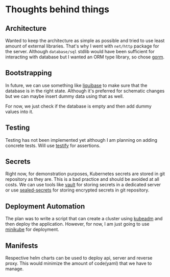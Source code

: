 # Thoughts behind things

## Architecture

Wanted to keep the architecture as simple as possible and tried to use least amount of external libraries. That's why I went with `net/http` package for the server. Although `database/sql` stdlib would have been sufficient for interacting with database but I wanted an ORM type library, so chose [gorm](https://github.com/go-gorm/gorm).

## Bootstrapping

In future, we can use something like [liquibase](https://www.liquibase.org/) to make sure that the database is in the right state. Although it's preferred for schematic changes but we can maybe insert dummy data using that as well.

For now, we just check if the database is empty and then add dummy values into it.

## Testing

Testing has not been implemented yet although I am planning on adding concrete tests. Will use [testify](https://github.com/stretchr/testify) for assertions.

## Secrets

Right now, for demonstration purposes, Kubernetes secrets are stored in git repository as they are. This is a bad practice and should be avoided at all costs. We can use tools like [vault](https://www.vaultproject.io/) for storing secrets in a dedicated server or use [sealed-secrets](https://github.com/bitnami-labs/sealed-secrets) for storing encrypted secrets in git repository.

## Deployment Automation

The plan was to write a script that can create a cluster using [kubeadm](https://kubernetes.io/docs/setup/production-environment/tools/kubeadm/create-cluster-kubeadm/) and then deploy the application. However, for now, I am just going to use [minikube](https://minikube.sigs.k8s.io/) for deployment.

## Manifests

Respective helm charts can be used to deploy api, server and reverse proxy. This would minimize the amount of code(yaml) that we have to manage.
